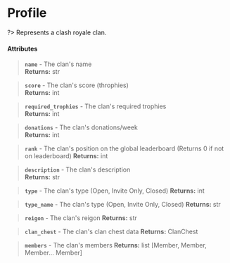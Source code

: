 # Profile
?> Represents a clash royale clan.

#### Attributes
> **`name`** - The clan's name    
**Returns:** str

> **`score`** - The clan's score (throphies)    
**Returns:** int

> **`required_trophies`** - The clan's required trophies    
**Returns:** int

> **`donations`** - The clan's donations/week    
**Returns:** int

> **`rank`** - The clan's position on the global leaderboard (Returns 0 if not on leaderboard)
**Returns:** int 

> **`description`** - The clan's description    
**Returns:** str

> **`type`** - The clan's type (Open, Invite Only, Closed)
**Returns:** int

> **`type_name`** - The clan's type (Open, Invite Only, Closed)
**Returns:** str

> **`reigon`** - The clan's reigon
**Returns:** str

> **`clan_chest`** - The clan's clan chest data
**Returns:** ClanChest

> **`members`** - The clan's members
**Returns:** list [Member, Member, Member... Member]